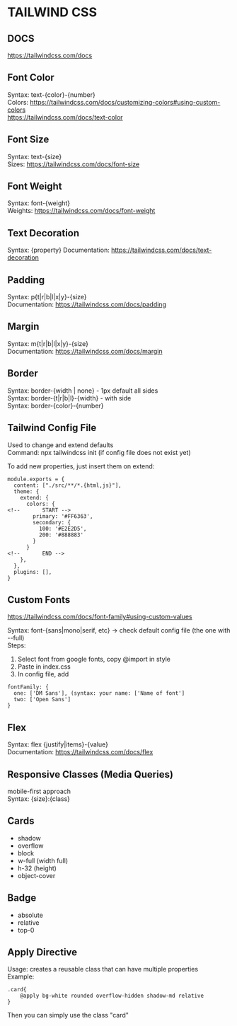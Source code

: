 # TAILWIND CSS

## DOCS
https://tailwindcss.com/docs

## Font Color

Syntax: text-{color}-{number} <br />
Colors: https://tailwindcss.com/docs/customizing-colors#using-custom-colors <br />
https://tailwindcss.com/docs/text-color

## Font Size

Syntax: text-{size} <br />
Sizes: https://tailwindcss.com/docs/font-size <br />

## Font Weight

Syntax: font-{weight} <br />
Weights: https://tailwindcss.com/docs/font-weight <br />

## Text Decoration

Syntax: {property}
Documentation: https://tailwindcss.com/docs/text-decoration 

## Padding

Syntax: p{t|r|b|l|x|y}-{size} <br />
Documentation: https://tailwindcss.com/docs/padding

## Margin

Syntax: m{t|r|b|l|x|y}-{size} <br />
Documentation: https://tailwindcss.com/docs/margin

## Border

Syntax: border-{width | none} - 1px default all sides <br />
Syntax: border-{t|r|b|l}-{width} - with side <br />
Syntax: border-{color}-{number} <br />

## Tailwind Config File
Used to change and extend defaults <br />
Command: npx tailwindcss init (if config file does not exist yet) <br />

To add new properties, just insert them on extend: <br />
```
module.exports = {
  content: ["./src/**/*.{html,js}"],
  theme: {
    extend: {
      colors: {
<!--       START -->
        primary: '#FF6363',
        secondary: {
          100: '#E2E2D5',
          200: '#888883'
        }
      }
<!--       END -->
    },
  },
  plugins: [],
}
```

## Custom Fonts
https://tailwindcss.com/docs/font-family#using-custom-values <br />

Syntax: font-{sans|mono|serif, etc} -> check default config file (the one with --full) <br />
Steps: 
1. Select font from google fonts, copy @import in style
2. Paste in index.css
3. In config file, add 
```
fontFamily: {
  one: ['DM Sans'], (syntax: your name: ['Name of font']
  two: ['Open Sans']
}
```

## Flex

Syntax: flex {justify|items}-{value} <br />
Documentation: https://tailwindcss.com/docs/flex <br />

## Responsive Classes (Media Queries)
mobile-first approach <br />
Syntax: {size}:{class} <br />

## Cards
* shadow
* overflow
* block
* w-full (width full)
* h-32 (height)
* object-cover

## Badge
* absolute
* relative
* top-0

## Apply Directive
Usage: creates a reusable class that can have multiple properties <br />
Example: 
```
.card{
    @apply bg-white rounded overflow-hidden shadow-md relative
}
```
Then you can simply use the class "card" <br />
